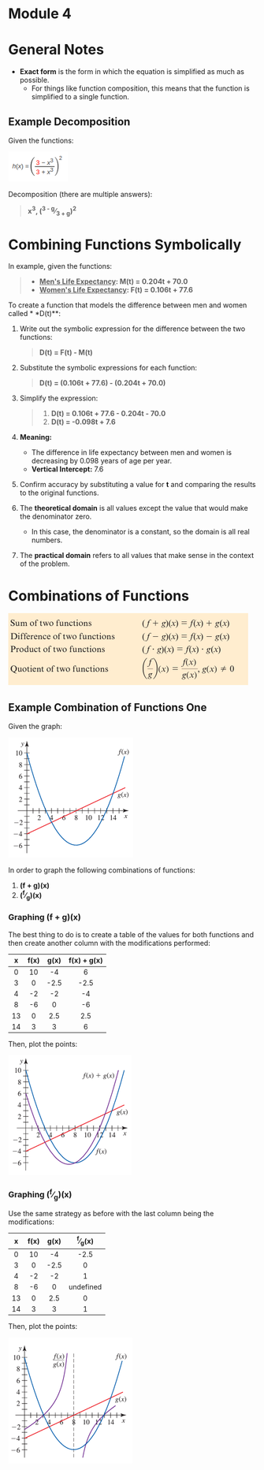 # Module 4

# General Notes

- **Exact form** is the form in which the equation is simplified as much as possible. 
  - For things like function composition, this means that the function is simplified to a single function.

## Example Decomposition

Given the functions:

![](assets/func_decomp_001.png)

Decomposition (there are multiple answers):

> **x<sup>3</sup>, (<sup>3 - g</sup>&frasl;<sub>3 + g</sub>)<sup>2</sup>**

# Combining Functions Symbolically

In example, given the functions:

> - <u>**Men's Life Expectancy</u>: M(t) = 0.204t + 70.0**
> - <u>**Women's Life Expectancy</u>: F(t) = 0.106t + 77.6**

To create a function that models the difference between men and women called *
*D(t)**:

1. Write out the symbolic expression for the difference between the two
   functions:

   > **D(t) = F(t) - M(t)**

2. Substitute the symbolic expressions for each function:

   > **D(t) = (0.106t + 77.6) - (0.204t + 70.0)**

3. Simplify the expression:

   > 1. **D(t) = 0.106t + 77.6 - 0.204t - 70.0**
   > 2. **D(t) = -0.098t + 7.6**

4. **Meaning:**
    - The difference in life expectancy between men and women is decreasing by
      0.098 years of age per year.
    - **Vertical Intercept:** 7.6
5. Confirm accuracy by substituting a value for **t** and comparing the results
   to the original functions.
6. The **theoretical domain** is all values except the value that would make the
   denominator zero.
    - In this case, the denominator is a constant, so the domain is all real
      numbers.
7. The **practical domain** refers to all values that make sense in the context
   of the problem.

# Combinations of Functions

![](assets/def_func_combination_001.png)

## Example Combination of Functions One

Given the graph:

![](assets/graph_func_combination_001.png)

In order to graph the following combinations of functions:

1. **(f + g)(x)**
2. **(<sup>f</sup>&frasl;<sub>g</sub>)(x)**

### Graphing (f + g)(x)

The best thing to do is to create a table of the values for both functions and
then create another column with the modifications performed:

| x  | f(x) | g(x) | f(x) + g(x) |
|:--:|:----:|:----:|:-----------:|
| 0  |  10  |  -4  |      6      |
| 3  |  0   | -2.5 |    -2.5     |
| 4  |  -2  |  -2  |     -4      |
| 8  |  -6  |  0   |     -6      |
| 13 |  0   | 2.5  |     2.5     |
| 14 |  3   |  3   |      6      |

Then, plot the points:

![](assets/graph_func_combination_002.png)

### Graphing (<sup>f</sup>&frasl;<sub>g</sub>)(x)

Use the same strategy as before with the last column being the modifications:

| x  | f(x) | g(x) | <sup>f</sup>&frasl;<sub>g</sub>(x) |
|:--:|:----:|:----:|:----------------------------------:|
| 0  |  10  |  -4  |                -2.5                |
| 3  |  0   | -2.5 |                 0                  |
| 4  |  -2  |  -2  |                 1                  |
| 8  |  -6  |  0   |             undefined              |
| 13 |  0   | 2.5  |                 0                  |
| 14 |  3   |  3   |                 1                  |

Then, plot the points:

![](assets/graph_func_combination_003.png)